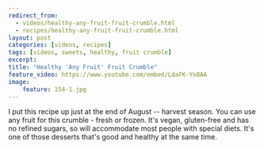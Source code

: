---redirect_from:   - videos/healthy-any-fruit-fruit-crumble.html  - recipes/healthy-any-fruit-fruit-crumble.html
layout: post
categories: [videos, recipes]
tags: [videos, sweets, healthy, fruit crumble]
excerpt: 
title: "Healthy 'Any Fruit' Fruit Crumble"
feature_video: https://www.youtube.com/embed/LdaFK-Yo8AA
image:
    feature: 154-1.jpg
---

I put this recipe up just at the end of August -- harvest season. You can use any fruit for this crumble - fresh or frozen.  It's vegan, gluten-free and has no refined sugars, so will accommodate most people with special diets.  It's one of those desserts that's good and healthy at the same time.

